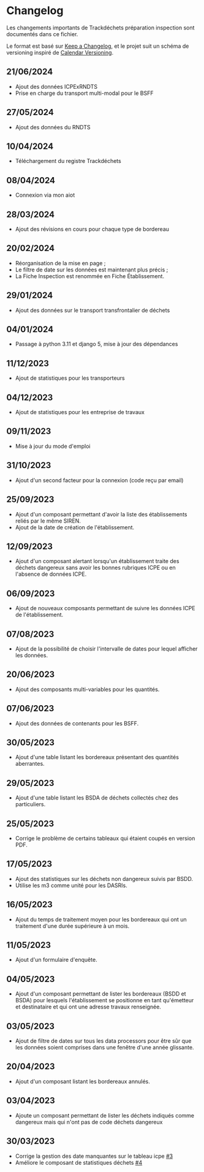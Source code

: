 # Changelog

Les changements importants de Trackdéchets préparation inspection sont documentés dans ce fichier.

Le format est basé sur [Keep a Changelog](https://keepachangelog.com/en/1.0.0/),
et le projet suit un schéma de versioning inspiré de [Calendar Versioning](https://calver.org/).

## 21/06/2024

- Ajout des données ICPExRNDTS
- Prise en charge du transport multi-modal pour le BSFF

## 27/05/2024

- Ajout des données du RNDTS

## 10/04/2024

- Téléchargement du registre Trackdéchets

## 08/04/2024

- Connexion via mon aiot

## 28/03/2024

- Ajout des révisions en cours pour chaque type de bordereau

## 20/02/2024

- Réorganisation de la mise en page ;
- Le filtre de date sur les données est maintenant plus précis ;
- La Fiche Inspection est renommée en Fiche Établissement.

## 29/01/2024

- Ajout des données sur le transport transfrontalier de déchets

## 04/01/2024

- Passage à python 3.11 et django 5, mise à jour des dépendances

## 11/12/2023

- Ajout de statistiques pour les transporteurs

## 04/12/2023

- Ajout de statistiques pour les entreprise de travaux

## 09/11/2023

- Mise à jour du mode d'emploi

## 31/10/2023

- Ajout d'un second facteur pour la connexion (code reçu par email)

## 25/09/2023

- Ajout d'un composant permettant d'avoir la liste des établissements reliés par le même SIREN.
- Ajout de la date de création de l'établissement.

## 12/09/2023

- Ajout d'un composant alertant lorsqu'un établissement traite des déchets dangereux
  sans avoir les bonnes rubriques ICPE ou en l'absence de données ICPE.

## 06/09/2023

- Ajout de nouveaux composants permettant de suivre les données ICPE de l'établissement.

## 07/08/2023

- Ajout de la possibilité de choisir l'intervalle de dates pour lequel afficher les données.

## 20/06/2023

- Ajout des composants multi-variables pour les quantités.

## 07/06/2023

- Ajout des données de contenants pour les BSFF.

## 30/05/2023

- Ajout d'une table listant les bordereaux présentant des quantités aberrantes.

## 29/05/2023

- Ajout d'une table listant les BSDA de déchets collectés chez des particuliers.

## 25/05/2023

- Corrige le problème de certains tableaux qui étaient coupés en version PDF.

## 17/05/2023

- Ajout des statistiques sur les déchets non dangereux suivis par BSDD.
- Utilise les m3 comme unité pour les DASRIs.

## 16/05/2023

- Ajout du temps de traitement moyen pour les bordereaux qui ont un traitement d'une durée supérieure à un mois.

## 11/05/2023

- Ajout d'un formulaire d'enquête.

## 04/05/2023

- Ajout d'un composant permettant de lister les bordereaux (BSDD et BSDA) pour lesquels l'établissement se positionne en tant qu'émetteur et destinataire et qui ont une adresse travaux renseignée.

## 03/05/2023

- Ajout de filtre de dates sur tous les data processors pour être sûr que les données soient
  comprises dans une fenêtre d'une année glissante.

## 20/04/2023

- Ajout d'un composant listant les bordereaux annulés.

## 03/04/2023

- Ajoute un composant permettant de lister les déchets indiqués comme dangereux mais qui n'ont pas de code déchets dangereux

## 30/03/2023

- Corrige la gestion des date manquantes sur le tableau icpe [#3](https://github.com/MTES-MCT/trackdechets-preparation-inspection/pull/3)
- Améliore le composant de statistiques déchets [#4](https://github.com/MTES-MCT/trackdechets-preparation-inspection/pull/4)
